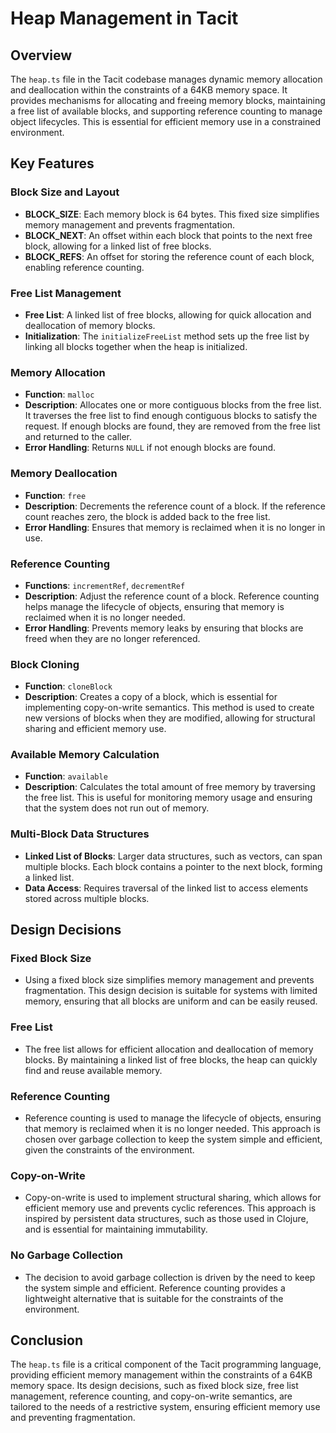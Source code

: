 # Heap Management in Tacit

## Overview

The `heap.ts` file in the Tacit codebase manages dynamic memory allocation and deallocation within the constraints of a 64KB memory space. It provides mechanisms for allocating and freeing memory blocks, maintaining a free list of available blocks, and supporting reference counting to manage object lifecycles. This is essential for efficient memory use in a constrained environment.

## Key Features

### Block Size and Layout

- **BLOCK_SIZE**: Each memory block is 64 bytes. This fixed size simplifies memory management and prevents fragmentation.
- **BLOCK_NEXT**: An offset within each block that points to the next free block, allowing for a linked list of free blocks.
- **BLOCK_REFS**: An offset for storing the reference count of each block, enabling reference counting.

### Free List Management

- **Free List**: A linked list of free blocks, allowing for quick allocation and deallocation of memory blocks.
- **Initialization**: The `initializeFreeList` method sets up the free list by linking all blocks together when the heap is initialized.

### Memory Allocation

- **Function**: `malloc`
- **Description**: Allocates one or more contiguous blocks from the free list. It traverses the free list to find enough contiguous blocks to satisfy the request. If enough blocks are found, they are removed from the free list and returned to the caller.
- **Error Handling**: Returns `NULL` if not enough blocks are found.

### Memory Deallocation

- **Function**: `free`
- **Description**: Decrements the reference count of a block. If the reference count reaches zero, the block is added back to the free list.
- **Error Handling**: Ensures that memory is reclaimed when it is no longer in use.

### Reference Counting

- **Functions**: `incrementRef`, `decrementRef`
- **Description**: Adjust the reference count of a block. Reference counting helps manage the lifecycle of objects, ensuring that memory is reclaimed when it is no longer needed.
- **Error Handling**: Prevents memory leaks by ensuring that blocks are freed when they are no longer referenced.

### Block Cloning

- **Function**: `cloneBlock`
- **Description**: Creates a copy of a block, which is essential for implementing copy-on-write semantics. This method is used to create new versions of blocks when they are modified, allowing for structural sharing and efficient memory use.

### Available Memory Calculation

- **Function**: `available`
- **Description**: Calculates the total amount of free memory by traversing the free list. This is useful for monitoring memory usage and ensuring that the system does not run out of memory.

### Multi-Block Data Structures

- **Linked List of Blocks**: Larger data structures, such as vectors, can span multiple blocks. Each block contains a pointer to the next block, forming a linked list.
- **Data Access**: Requires traversal of the linked list to access elements stored across multiple blocks.

## Design Decisions

### Fixed Block Size

- Using a fixed block size simplifies memory management and prevents fragmentation. This design decision is suitable for systems with limited memory, ensuring that all blocks are uniform and can be easily reused.

### Free List

- The free list allows for efficient allocation and deallocation of memory blocks. By maintaining a linked list of free blocks, the heap can quickly find and reuse available memory.

### Reference Counting

- Reference counting is used to manage the lifecycle of objects, ensuring that memory is reclaimed when it is no longer needed. This approach is chosen over garbage collection to keep the system simple and efficient, given the constraints of the environment.

### Copy-on-Write

- Copy-on-write is used to implement structural sharing, which allows for efficient memory use and prevents cyclic references. This approach is inspired by persistent data structures, such as those used in Clojure, and is essential for maintaining immutability.

### No Garbage Collection

- The decision to avoid garbage collection is driven by the need to keep the system simple and efficient. Reference counting provides a lightweight alternative that is suitable for the constraints of the environment.

## Conclusion

The `heap.ts` file is a critical component of the Tacit programming language, providing efficient memory management within the constraints of a 64KB memory space. Its design decisions, such as fixed block size, free list management, reference counting, and copy-on-write semantics, are tailored to the needs of a restrictive system, ensuring efficient memory use and preventing fragmentation.
